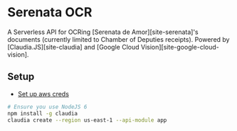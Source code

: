 # Serenata OCR

A Serverless API for OCRing [Serenata de Amor][site-serenata]'s documents
(currently limited to Chamber of Deputies receipts). Powered by
[Claudia.JS][site-claudia] and [Google Cloud Vision][site-google-cloud-vision].

## Setup

- [Set up aws creds](https://claudiajs.com/tutorials/installing.html#lazy-quick-start)

```sh
# Ensure you use NodeJS 6
npm install -g claudia
claudia create --region us-east-1 --api-module app
```
